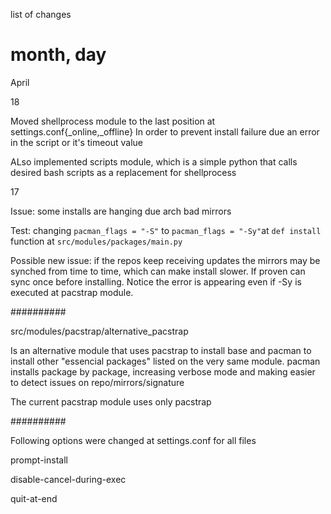 list of changes

# month, day
April

18

Moved shellprocess module to the last position at settings.conf{_online,_offline} In order to prevent install failure due an error in the script or it's timeout value

ALso implemented scripts module, which is a simple python that calls desired bash scripts as a replacement for shellprocess

17


Issue: some installs are hanging due arch bad mirrors

Test: changing `pacman_flags = "-S"` to `pacman_flags = "-Sy"`at `def install` function at `src/modules/packages/main.py`

Possible new issue: if the repos keep receiving updates the mirrors may be synched from time to time, which can make install slower. If proven can sync once before installing. Notice the error is appearing even if -Sy is executed at pacstrap module.

##########

src/modules/pacstrap/alternative_pacstrap


Is an alternative module that uses pacstrap to install base and pacman to install other "essencial packages" listed on the very same module. pacman installs package by package, increasing verbose mode and making easier to detect issues on repo/mirrors/signature


The current pacstrap module uses only pacstrap

##########

Following options were changed at settings.conf for all files

prompt-install

disable-cancel-during-exec

quit-at-end
